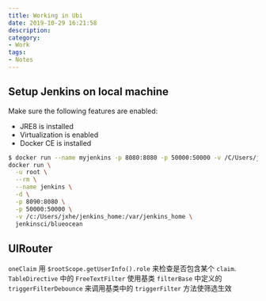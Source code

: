 ```yaml
---
title: Working in Ubi
date: 2019-10-29 16:21:58
description: 
category:
- Work
tags:
- Notes
---
```



## Setup Jenkins on local machine
Make sure the following features are enabled:
- JRE8 is installed
- Virtualization is enabled
- Docker CE is installed

```bash
$ docker run --name myjenkins -p 8080:8080 -p 50000:50000 -v /C/Users/jxhe/.jenkins:/var/jenkins_home jenkins
docker run \
  -u root \
  --rm \
  --name jenkins \
  -d \
  -p 8090:8080 \
  -p 50000:50000 \
  -v /c:/Users/jxhe/jenkins_home:/var/jenkins_home \
  jenkinsci/blueocean
```

## UIRouter

`oneClaim` 用 `$rootScope.getUserInfo().role` 来检查是否包含某个 `claim`.
`TableDirective` 中的  `FreeTextFilter` 使用基类 `filterBase` 中定义的 `triggerFilterDebounce` 来调用基类中的 `triggerFilter` 方法使筛选生效